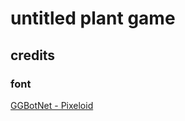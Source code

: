 # untitled plant game

## credits

### font

[GGBotNet - Pixeloid](https://ggbot.itch.io/pixeloid-font)
